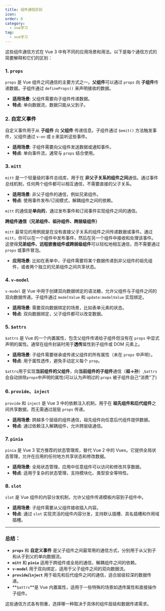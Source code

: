 ```yaml
---
title: 组件通信区别
icon: 
order: 8
category:
  - vue学习
tag:
  - vue学习
---
```







这些组件通信方式在 Vue 3 中有不同的应用场景和用法。以下是每个通信方式的简要解释和它们的区别：

### 1. **`props`**
`props` 是 Vue 组件之间通信的主要方式之一。**父组件**可以通过 `props` 向 **子组件**传递数据。子组件通过 `defineProps()` 来声明接收的数据。

- **适用场景**: 父组件需要向子组件传递数据。
- **特点**: 单向数据流，数据只能从父到子。

### 2. **自定义事件**
自定义事件用于从 **子组件** 向 **父组件** 传递信息。子组件通过 `$emit()` 方法触发事件，父组件通过 `v-on` 或 `@` 来监听这些事件。

- **适用场景**: 子组件需要向父组件发送数据或通知事件。
- **特点**: 单向事件流，通常与 `props` 结合使用。

### 3. **`mitt`**
`mitt` 是一个轻量级的事件总线库，用于在 **非父子关系的组件之间**通信。通过事件总线机制，任何两个组件都可以相互通信，不需要直接的父子关系。

- **适用场景**: 非父子组件的通信，例如兄弟组件。
- **特点**: 使用事件发布/订阅模式，解耦组件之间的依赖。

`mitt` 的通信是**单向的**，通过发布事件和订阅事件实现组件之间的通信。



**跨组件通信（兄弟组件、祖孙组件、跨层级组件）**

`mitt` 最常见的用例就是在没有直接父子关系的组件之间传递数据或事件。通过 `mitt`，你可以在一个组件中发布事件，然后在另一个组件中接收和处理该事件。这使得**兄弟组件、远程嵌套组件或跨层级组件**可以轻松地相互通信，而不需要通过 `props` 或事件冒泡。

- **应用场景**: 比如在表单中，子组件需要将某个数据传递到非父组件的祖先组件，或者两个独立的兄弟组件之间共享状态。

### 4. **`v-model`**
`v-model` 是 Vue 中用于创建双向数据绑定的语法糖，允许父组件与子组件之间的双向数据传递。子组件通过 `modelValue` 和 `update:modelValue` 实现绑定。

- **适用场景**: 需要双向数据绑定的场景，比如表单元素的状态。
- **特点**: 双向数据绑定，父子组件都可以改变数据。

### 5. **`$attrs`**
`$attrs` 是 Vue 的一个内置属性，包含父组件传递给子组件但没有在 `props` 中显式声明的属性。通常在组件封装时用于**透传**属性到子组件或 DOM 元素上。

- **适用场景**: 子组件需要继承或传递父组件的所有属性（未在 `props` 中声明）。
- **特点**: 用于属性透传，避免手动定义每个 `prop`。

`$attrs`用于实现**当前组件的父组件**，向**当前组件的子组件**通信（**祖→孙**）,`$attrs`会自动排除`props`中声明的属性(可以认为声明过的 `props` 被子组件自己“消费”了)

### 6. **`provide`、`inject`**
`provide` 和 `inject` 是 Vue 3 中的依赖注入机制，用于在 **祖先组件和后代组件**之间共享数据，而无需通过层层 `props` 传递。

- **适用场景**: 跨越多个层级的组件通信，祖先组件向任意后代组件提供数据。
- **特点**: 通过依赖注入解耦组件，允许跨层级通信。

### 7. **`pinia`**
`pinia` 是 Vue 3 官方推荐的状态管理库，替代 Vue 2 中的 Vuex。它提供全局状态管理，允许在应用的任何地方共享状态和修改数据。

- **适用场景**: 全局状态管理，应用中任意组件可以访问和修改共享数据。
- **特点**: 适用于复杂的状态管理，支持模块化、类型安全等特性。

### 8. **`slot`**
`slot` 是 Vue 组件的内容分发机制，允许父组件传递模板内容到子组件中。

- **适用场景**: 子组件需要从父组件接收插入内容。
- **特点**: 通过 `slot` 实现灵活的组件内容分发，支持默认插槽、具名插槽和作用域插槽。

---

### 总结：
- **`props`** 和 **自定义事件** 是父子组件之间最常用的通信方式，分别用于从父到子和从子到父的单向数据流。
- **`mitt`** 和 **`pinia`** 适用于跨组件或全局的通信，解耦组件之间的依赖。
- **`v-model`** 用于双向绑定，适用于父子组件之间的双向数据流。
- **`provide`/`inject`** 用于祖先和后代组件之间的通信，适合层级较深的数据传递。
- **`$attrs`**是 Vue 内置属性，适用于一些特殊的场景如透传属性和直接操作子组件。

这些通信方式各有侧重，选择哪一种取决于具体的组件层级和数据传递需求。
